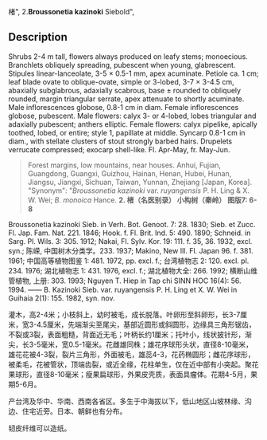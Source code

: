 楮",
2.**Broussonetia kazinoki** Siebold",

## Description
Shrubs 2-4 m tall, flowers always produced on leafy stems; monoecious. Branchlets obliquely spreading, pubescent when young, glabrescent. Stipules linear-lanceolate, 3-5 × 0.5-1 mm, apex acuminate. Petiole ca. 1 cm; leaf blade ovate to oblique-ovate, simple or 3-lobed, 3-7 × 3-4.5 cm, abaxially subglabrous, adaxially scabrous, base ± rounded to obliquely rounded, margin triangular serrate, apex attenuate to shortly acuminate. Male inflorescences globose, 0.8-1 cm in diam. Female inflorescences globose, pubescent. Male flowers: calyx 3- or 4-lobed, lobes triangular and adaxially pubescent; anthers elliptic. Female flowers: calyx pipelike, apically toothed, lobed, or entire; style 1, papillate at middle. Syncarp 0.8-1 cm in diam., with stellate clusters of stout strongly barbed hairs. Drupelets verrucate compressed; exocarp shell-like. Fl. Apr-May, fr. May-Jun.

> Forest margins, low mountains, near houses. Anhui, Fujian, Guangdong, Guangxi, Guizhou, Hainan, Henan, Hubei, Hunan, Jiangsu, Jiangxi, Sichuan, Taiwan, Yunnan, Zhejiang [Japan, Korea].
  "Synonym": "*Broussonetia* *kazinoki* var. *ruyangensis* P. H. Ling &amp; X. W. Wei; *B*. *monoica* Hance.
**2. 楮（名医别录）  小构树（秦岭）  图版7: 6-8**

Broussonetia kazinoki Sieb. in Verh. Bot. Genoot. 7: 28. 1830; Sieb. et Zucc. Fl. Jap. Fam. Nat. 221. 1846; Hook. f. Fl. Brit. Ind. 5: 490. 1890; Schneid. in Sarg. Pl. Wils. 3: 305. 1912; Nakai, Fl. Sylv. Kor. 19: 111. f. 35, 36. 1932, excl. syn.; 陈嵘, 中国树木分类学。233. 1937; Makino, New Ill. Fl. Japan 96. f. 381. 1961; 中国高等植物图鉴 1: 481. 1972, pp. excl. f.; 台湾植物志 2: 120. excl. pl. 234. 1976; 湖北植物志 1: 431. 1976, excl. f.; 湖北植物大全: 266. 1992; 横断山维管植物, 上册: 303. 1993; Nguyen T. Hiep in Tap chi SINN HOC 16(4): 56. 1994. —— B. Kazinoki Sieb. var. ruyangensis P. H. Ling et X. W. Wei in Guihaia 2(1): 155. 1982, syn. nov.

灌木，高2-4米；小枝斜上，幼时被毛，成长脱落。叶卵形至斜卵形，长3-7厘米，宽3-4.5厘米，先端渐尖至尾尖，基部近圆形或斜圆形，边缘具三角形锯齿，不裂或3裂，表面粗糙，背面近无毛；叶柄长约1厘米；托叶小，线状披针形，渐尖，长3-5毫米，宽0.5-1毫米。花雌雄同株；雄花序球形头状，直径8-10毫米，雄花花被4-3裂，裂片三角形，外面被毛，雄蕊4-3，花药椭圆形；雌花序球形，被柔毛，花被管状，顶端齿裂，或近全缘，花柱单生，仅在近中部有小突起。聚花果球形，直径8-10毫米；瘦果扁球形，外果皮壳质，表面具瘤体。花期4-5月，果期5-6月。

产台湾及华中、华南、西南各省区。多生于中海拔以下，低山地区山坡林缘、沟边、住宅近旁。日本、朝鲜也有分布。

韧皮纤维可以造纸。
